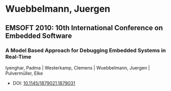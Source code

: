 # Wuebbelmann, Juergen

## EMSOFT 2010: 10th International Conference on Embedded Software

### A Model Based Approach for Debugging Embedded Systems in Real-Time
Iyenghar, Padma | Westerkamp, Clemens | Wuebbelmann, Juergen | Pulvermüller, Elke
* DOI: [10.1145/1879021.1879031](https://doi.org/10.1145/1879021.1879031)


